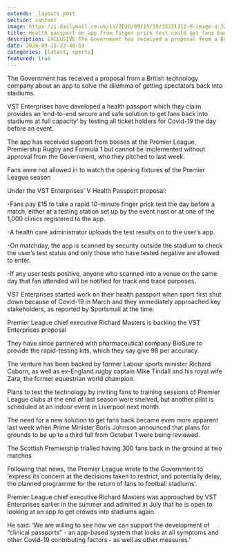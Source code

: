 ```yaml
---
extends: _layouts.post
section: content
image: https://i.dailymail.co.uk/1s/2020/09/15/19/33221312-0-image-a-32_1600194709346.jpg 
title: Health passport on app from finger prick test could get fans back into stadiums 
description: EXCLUSIVE The Government has received a proposal from a British technology company about an app to solve the dilemma of getting spectators back into stadiums. 
date: 2020-09-15-22-40-19 
categories: [latest, sports] 
featured: true 
--- 
```

The Government has received a proposal from a British technology company about an app to solve the dilemma of getting spectators back into stadiums.

VST Enterprises have developed a health passport which they claim provides an ‘end-to-end secure and safe solution to get fans back into stadiums at full capacity’ by testing all ticket holders for Covid-19 the day before an event.

The app has received support from bosses at the Premier League, Premiership Rugby and Formula 1 but cannot be implemented without approval from the Government, who they pitched to last week.

Fans were not allowed in to watch the opening fixtures of the Premier League season

Under the VST Enterprises’ V Health Passport proposal:

-Fans pay £15 to take a rapid 10-minute finger prick test the day before a match, either at a testing station set up by the event host or at one of the 1,000 clinics registered to the app.

-A health care administrator uploads the test results on to the user’s app.

-On matchday, the app is scanned by security outside the stadium to check the user’s test status and only those who have tested negative are allowed to enter.

-If any user tests positive, anyone who scanned into a venue on the same day that fan attended will be notified for track and trace purposes.

VST Enterprises started work on their health passport when sport first shut down because of Covid-19 in March and they immediately approached key stakeholders, as reported by Sportsmail at the time.

Premier League chief executive Richard Masters is backing the VST Enterprises proposal

They have since partnered with pharmaceutical company BioSure to provide the rapid-testing kits, which they say give 98 per accuracy.

The venture has been backed by former Labour sports minister Richard Caborn, as well as ex-England rugby captain Mike Tindall and his royal wife Zara, the former equestrian world champion.

Plans to test the technology by inviting fans to training sessions of Premier League clubs at the end of last season were shelved, but another pilot is scheduled at an indoor event in Liverpool next month.

The need for a new solution to get fans back became even more apparent last week when Prime Minister Boris Johnson announced that plans for grounds to be up to a third full from October 1 were being reviewed.

The Scottish Premiership trialled having 300 fans back in the ground at two matches 

Following that news, the Premier League wrote to the Government to ‘express its concern at the decisions taken to restrict, and potentially delay, the planned programme for the return of fans to football stadiums’.

Premier League chief executive Richard Masters was approached by VST Enterprises earlier in the summer and admitted in July that he is open to looking at an app to get crowds into stadiums again.

He said: ‘We are willing to see how we can support the development of “clinical passports” - an app-based system that looks at all symptoms and other Covid-19 contributing factors - as well as other measures.’

